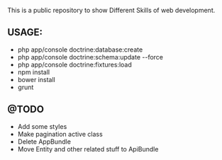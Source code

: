 This is a public repository to show Different Skills of web development.


USAGE:
---
- php app/console doctrine:database:create
- php app/console doctrine:schema:update --force
- php app/console doctrine:fixtures:load
- npm install
- bower install
- grunt

@TODO
---
- Add some styles
- Make pagination active class
- Delete AppBundle
- Move Entity and other related stuff to ApiBundle

